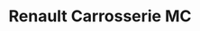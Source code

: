 ---
title: "Renault Carrosserie MC"
url: /moissy-cramayel/renault-carrosserie-mc/
shop: Autowerkstatt
---